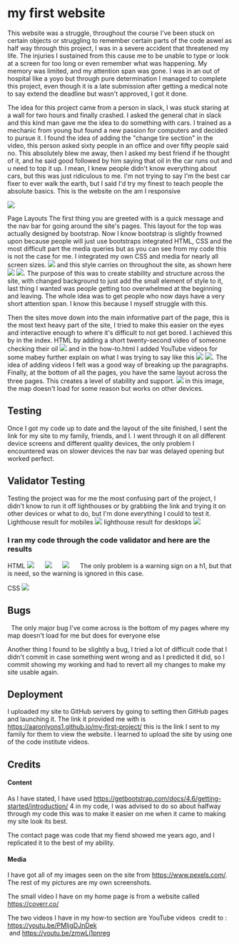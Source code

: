 # my first website

This website was a struggle, throughout the course I've been stuck on certain 
objects or struggling to remember certain parts of the code aswel as half way 
through this project, I was in a severe accident that threatened my life. The injuries
I sustained from this cause me to be unable to type or look at a screen for too long or even
remember what was happening. My memory was limited, and my attention span was gone.
I was in an out of hospital like a yoyo but through pure determination I managed to complete this 
project, even though it is a late submission after getting a medical note to say extend the deadline
but wasn't approved, I got it done.

The idea for this project came from a person in slack, I was stuck staring at a wall for two hours 
and finally crashed. I asked the general chat in slack and this kind man gave me the idea to do something 
with cars. I trained as a mechanic from young but found a new passion for computers and decided to pursue it.
I found the idea of adding the "change tire section" in the video, this person asked sixty people in
an office and over fifty people said no. This absolutely blew me away, then I asked my best friend 
if he thought of it, and he said good followed by him saying that oil in the car runs out and u need 
to top it up. I mean, I knew people didn't know everything about cars, but this was just ridiculous
to me. I'm not trying to say I'm the best car fixer to ever walk the earth, but I said I'd try
my finest to teach people the absolute basics. This is the website on the am I responsive

![](assets/images/responsive.png)

Page Layouts
The first thing you are greeted with is a quick message and the nav bar for going around the site's pages.
This layout for the top was actually designed by bootstrap. Now I know bootstrap is slightly frowned 
upon because people will just use bootstraps integrated HTML, CSS and the most difficult part the 
media queries but as you can see from my code this is not the case for me. I integrated my own CSS
and media for nearly all screen sizes. 
![](assets/images/heading.png)
 and this style carries on 
throughout the site, as shown here 
![](assets/images/heading2.png)
![](assets/images/heading3.png).
The purpose of this was to create stability and structure across the site, with changed background 
to just add the small element of style to it, last thing I wanted was people getting too overwhelmed 
at the beginning and leaving. The whole idea was to get people who now days have a very short attention
span. I know this because I myself struggle with this.

Then the sites move down into the main informative part of the page, this is the most text heavy part of the 
site, I tried to make this easier on the eyes and interactive enough to where it's difficult to not get bored.
I achieved this by in the index. HTML by adding a short twenty-second video of someone checking their oil
![](assets/images/mid.png) 
and in the how-to.html I added YouTube videos for some mabey further 
explain on what I was trying to say like this 
![](assets/images/mid2.png) 
![](assets/images/mid3.png).
The idea of adding videos I felt was a good way of breaking up the paragraphs. Finally, at the bottom 
of all the pages, you have the same layout across the three pages. This creates a level of stability 
and support. 
![](assets/images/bottom.png) 
in this image, the map doesn't load for some reason but 
works on other devices.

## Testing 

Once I got my code up to date and the layout of the site finished, I sent the link for my site to
my family, friends, and I.
I went through it on all different device screens and different quality devices, the only problem
I encountered was on slower devices the nav bar was delayed opening but worked perfect.


## Validator Testing 

Testing the project was for me the most confusing part of the project, I didn't know to run it off 
lighthouses or by grabbing the link and trying it on other devices or what to do, but I'm done everything 
I could to test it.
Lighthouse result for mobiles 
![](assets/images/mobile-lighthouse.png) 
lighthouse result for desktops 
![](assets/images/desktop-lighthouse.png)

### I ran my code through the code validator and here are the results

HTML 
![](assets/images/index-validate.png) 
     ![](assets/images/how-to-validate.png) 
     ![](assets/images/contact-validate.png) 
     The only problem is a warning sign on a h1, but that is need, so the warning is ignored in this case.

CSS 
![](assets/images/css-validate.png)

## Bugs
 
The only major bug I've come across is the bottom of my pages where my map doesn't load for me 
but does for everyone else

Another thing I found to be slightly a bug, I tried a lot of difficult code that I didn't commit in case something went
wrong and as I predicted it did, so I commit showing my working and had to revert all my changes to 
make my site usable again.

## Deployment

I uploaded my site to GitHub servers by going to setting then GitHub pages and launching it.
The link it provided me with is https://aaronlyons1.github.io/my-first-project/ this is the 
link I sent to my family for them to view the website.
I learned to upload the site by using one of the code institute videos.


## Credits

#### Content

As I have stated, I have used https://getbootstrap.com/docs/4.6/getting-started/introduction/ 4 
in my code, I was advised to do so about halfway through my code this was to make it easier on me 
when it came to making my site look its best.

The contact page was code that my fiend showed me years ago, and I replicated it to the best of my ability.

#### Media

I have got all of my images seen on the site from https://www.pexels.com/. The rest of my pictures 
are my own screenshots.

The small video I have on my home page is from a website called https://coverr.co/

The two videos I have in my how-to section are YouTube videos  credit to : https://youtu.be/PMIjgDJnDek
                                                                       and https://youtu.be/zmwLj1pnreg

